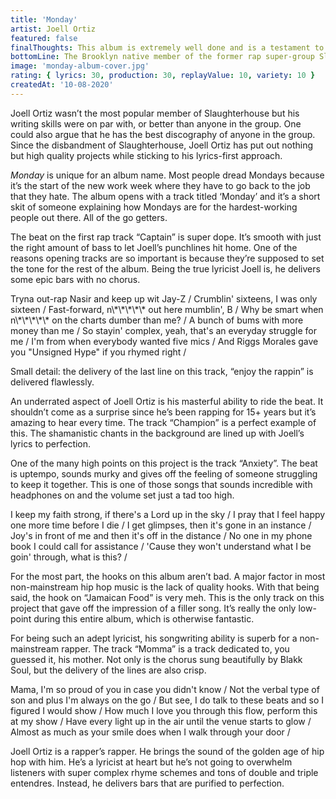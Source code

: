 ```yaml
---
title: 'Monday'
artist: Joell Ortiz
featured: false
finalThoughts: This album is extremely well done and is a testament to Joell’s dedication to his craft. It’s the perfect length for someone who’s new to Joell Ortiz and for hardcore fans alike. What makes this album easy to listen to is the smooth production and sharp, refined lyrics. Joell once again proves he can carry a project by himself without changing who he is at the core.
bottomLine: The Brooklyn native member of the former rap super-group Slaughterhouse delivers his fifth studio album, proving he’s dedicated to the lyricism that made him a rap maestro.
image: 'monday-album-cover.jpg'
rating: { lyrics: 30, production: 30, replayValue: 10, variety: 10 }
createdAt: '10-08-2020'
---
```


Joell Ortiz wasn’t the most popular member of Slaughterhouse but his writing skills were on par with, or better than anyone in the group. One could also argue that he has the best discography of anyone in the group. Since the disbandment of Slaughterhouse, Joell Ortiz has put out nothing but high quality projects while sticking to his lyrics-first approach.

_Monday_ is unique for an album name. Most people dread Mondays because it’s the start of the new work week where they have to go back to the job that they hate. The album opens with a track titled ‘Monday’ and it’s a short skit of someone explaining how Mondays are for the hardest-working people out there. All of the go getters.

The beat on the first rap track “Captain” is super dope. It’s smooth with just the right amount of bass to let Joell’s punchlines hit home. One of the reasons opening tracks are so important is because they’re supposed to set the tone for the rest of the album. Being the true lyricist Joell is, he delivers some epic bars with no chorus.

<quote song="Captain">
Tryna out-rap Nasir and keep up wit Jay-Z /  
Crumblin' sixteens, I was only sixteen /  
Fast-forward, n\*\*\*\*\* out here mumblin', B /  
Why be smart when n\*\*\*\*\* on the charts dumber than me? /  
A bunch of bums with more money than me /  
So stayin' complex, yeah, that's an everyday struggle for me /  
I'm from when everybody wanted five mics /  
And Riggs Morales gave you "Unsigned Hype" if you rhymed right /
</quote>

Small detail: the delivery of the last line on this track, “enjoy the rappin” is delivered flawlessly.

An underrated aspect of Joell Ortiz is his masterful ability to ride the beat. It shouldn’t come as a surprise since he’s been rapping for 15+ years but it’s amazing to hear every time. The track “Champion” is a perfect example of this. The shamanistic chants in the background are lined up with Joell’s lyrics to perfection.

One of the many high points on this project is the track “Anxiety”. The beat is uptempo, sounds murky and gives off the feeling of someone struggling to keep it together. This is one of those songs that sounds incredible with headphones on and the volume set just a tad too high.

<quote song="Anxiety">
I keep my faith strong, if there's a Lord up in the sky /  
I pray that I feel happy one more time before I die /  
I get glimpses, then it's gone in an instance /  
Joy's in front of me and then it's off in the distance /  
No one in my phone book I could call for assistance /  
'Cause they won't understand what I be goin' through, what is this? /
</quote>

<video-embed link="https://youtu.be/ycYLZeODlNA"></video-embed>

For the most part, the hooks on this album aren’t bad. A major factor in most non-mainstream hip hop music is the lack of quality hooks. With that being said, the hook on “Jamaican Food” is very meh. This is the only track on this project that gave off the impression of a filler song. It’s really the only low-point during this entire album, which is otherwise fantastic.

For being such an adept lyricist, his songwriting ability is superb for a non-mainstream rapper. The track “Momma” is a track dedicated to, you guessed it, his mother. Not only is the chorus sung beautifully by Blakk Soul, but the delivery of the lines are also crisp.

<quote>
Mama, I'm so proud of you in case you didn't know /  
Not the verbal type of son and plus I'm always on the go /  
But see, I do talk to these beats and so I figured I would show /  
How much I love you through this flow, perform this at my show /  
Have every light up in the air until the venue starts to glow /  
Almost as much as your smile does when I walk through your door /
</quote>

Joell Ortiz is a rapper’s rapper. He brings the sound of the golden age of hip hop with him. He’s a lyricist at heart but he’s not going to overwhelm listeners with super complex rhyme schemes and tons of double and triple entendres. Instead, he delivers bars that are purified to perfection.
